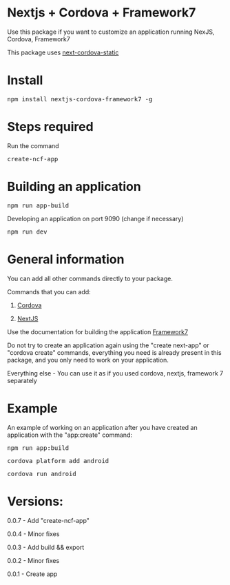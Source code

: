 # Nextjs + Cordova + Framework7

Use this package if you want to customize an application running NexJS, Cordova, Framework7

This package uses [next-cordova-static](https://www.npmjs.com/package/next-cordova-static)


# Install 
<pre>
npm install nextjs-cordova-framework7 -g
</pre>


# Steps required

Run the command
<pre>
create-ncf-app
</pre>


# Building an application
<pre>
npm run app-build
</pre>


Developing an application on port 9090 (change if necessary)
<pre>
npm run dev
</pre>

# General information

You can add all other commands directly to your package.

Commands that you can add:

1. [Cordova](https://cordova.apache.org/docs/en/latest/)

2. [NextJS](https://nextjs.org/docs/getting-started)

Use the documentation for building the application [Framework7](https://framework7.io/react/)

Do not try to create an application again using the "create next-app" or "cordova create" commands, everything you need is already present in this package, and you only need to work on your application.

Everything else - You can use it as if you used cordova, nextjs, framework 7 separately

# Example

An example of working on an application after you have created an application with the "app:create" command:

<pre>
npm run app:build
</pre>

<pre>
cordova platform add android
</pre>

<pre>
cordova run android
</pre>


# Versions:

0.0.7 - Add "create-ncf-app"

0.0.4 - Minor fixes 

0.0.3 - Add build && export

0.0.2 - Minor fixes

0.0.1 - Create app